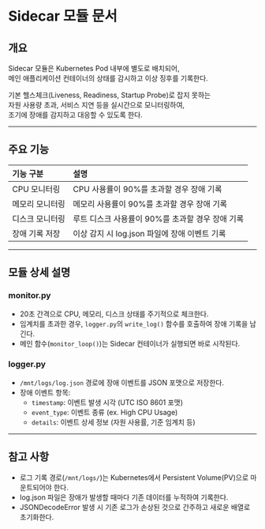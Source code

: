 # Sidecar 모듈 문서

## 개요

Sidecar 모듈은 Kubernetes Pod 내부에 별도로 배치되어,<br>
메인 애플리케이션 컨테이너의 상태를 감시하고 이상 징후를 기록한다.<br>

기본 헬스체크(Liveness, Readiness, Startup Probe)로 잡지 못하는<br>
자원 사용량 초과, 서비스 지연 등을 실시간으로 모니터링하여,<br>
조기에 장애를 감지하고 대응할 수 있도록 한다.<br>

---

## 주요 기능

| 기능 구분 | 설명 |
|:---|:---|
| CPU 모니터링 | CPU 사용률이 90%를 초과할 경우 장애 기록 |
| 메모리 모니터링 | 메모리 사용률이 90%를 초과할 경우 장애 기록 |
| 디스크 모니터링 | 루트 디스크 사용률이 90%를 초과할 경우 장애 기록 |
| 장애 기록 저장 | 이상 감지 시 log.json 파일에 장애 이벤트 기록 |



---

## 모듈 상세 설명

### monitor.py

- 20초 간격으로 CPU, 메모리, 디스크 상태를 주기적으로 체크한다.
- 임계치를 초과한 경우, `logger.py`의 `write_log()` 함수를 호출하여 장애 기록을 남긴다.
- 메인 함수(`monitor_loop()`)는 Sidecar 컨테이너가 실행되면 바로 시작된다.

### logger.py

- `/mnt/logs/log.json` 경로에 장애 이벤트를 JSON 포맷으로 저장한다.
- 장애 이벤트 항목:
  - `timestamp`: 이벤트 발생 시각 (UTC ISO 8601 포맷)
  - `event_type`: 이벤트 종류 (ex. High CPU Usage)
  - `details`: 이벤트 상세 정보 (자원 사용률, 기준 임계치 등)

---

## 참고 사항

- 로그 기록 경로(`/mnt/logs/`)는 Kubernetes에서 Persistent Volume(PV)으로 마운트되어야 한다.
- log.json 파일은 장애가 발생할 때마다 기존 데이터를 누적하여 기록한다.
- JSONDecodeError 발생 시 기존 로그가 손상된 것으로 간주하고 새로운 배열로 초기화한다.